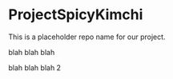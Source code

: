 # ProjectSpicyKimchi
This is a placeholder repo name for our project. 

blah blah blah

blah blah blah 2